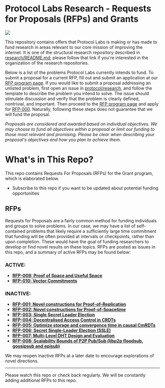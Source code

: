 # Protocol Labs Research - Requests for Proposals (RFPs) and Grants
[![](https://img.shields.io/badge/team-research-0f41f4.svg?style=flat-square)](https://github.com/protocol/research)

This repository contains offers that Protocol Labs is making or has made to fund research in areas relevant to our core mission of improving the internet.  It is one of the structural research repository described in [research/README.md](https://github.com/protocol/research); please follow that link if you're interested in the organization of the research repositories.

Below is a list of the problems Protocol Labs currently intends to fund.  To submit a proposal for a current RFP, fill out and submit an application at our [RFP program page](https://grants.protocol.ai/). If you would like to submit a proposal addressing an unlisted problem, first open an issue in [protocol/research](https://github.com/protocol/research/issues), and follow the template to describe the problem you intend to solve.  The issue should stimulate discussion and verify that the problem is clearly defined, nontrivial, and important. Then proceed to the [RFP program page](https://grants.protocol.ai/) and apply for [RFP-000](https://grants.protocol.ai/prog/rfp-000). Naturally, following these steps does not guarantee that we will fund the proposal.

*Proposals are considered and awarded based on individual objectives. We may choose to fund all objectives within a proposal or limit our funding to those most relevant and promising. Please be clear when describing your proposal's objectives and how you plan to achieve them.*


# What's in This Repo?

This repo contains Requests For Proposals (RFPs) for the Grant program, which is elaborated below.

 - Subscribe to this repo if you want to be updated about potential funding opportunities

## RFPs
Requests for Proposals are a fairly common method for funding individuals and groups to solve problems.  In our case, we may have a list of self-contained problems that likely require a sufficiently large time commitment that funding will be often provided at intervals or checkpoints, rather than upon completion.  These would have the goal of funding researchers to develop or find novel results on these topics.  RFPs are posted as issues in this repo, and a summary of active RFPs may be found below:

### ACTIVE:
  - **[RFP-009: Proof of Space and Useful Space](https://github.com/protocol/research-RFPs/blob/master/RFPs/rfp-009-proof-of-space-and-useful-space.md)**
  - **[RFP-010: Vector Commitments](https://github.com/protocol/research-grants/blob/master/RFPs/rfp-010-vector-commitments.md)**

### INACTIVE:
  - **[RFP-001: Novel constructions for Proof-of-Replication](https://github.com/protocol/research-RFPs/blob/master/RFPs/rfp-001-proof-of-replication.md)**
  - **[RFP-002: Novel constructions for Proof-of-Spacetime](https://github.com/protocol/research-RFPs/blob/master/RFPs/rfp-002-proof-of-spacetime.md)**
  - **[RFP-003: Single Secret Leader Election](https://github.com/protocol/research-RFPs/blob/master/RFPs/rfp-003-single-leader-election.md)**
  - **[RFP-004: Decentralised Access Control in CRDTs](https://github.com/protocol/research-RFPs/blob/master/RFPs/rfp-004-CRDT-ACL.md)**
  - **[RFP-005: Optimize storage and convergence time in causal CmRDTs](https://github.com/protocol/research-RFPs/blob/master/RFPs/rfp-005-optimized-CmRDT.md)**
  - **[RFP-006: Secret Single-Leader Election (SSLE)](https://github.com/protocol/research-RFPs/blob/master/RFPs/rfp-006-SSLE.md)**
  - **[RFP-007: Multi-Level DHT Design and Evaluation](https://github.com/protocol/research-RFPs/blob/master/RFPs/rfp-007-MLDHT.md)**
  - **[RFP-008: Scalability Bounds of P2P Pub/Sub (libp2p floodsub, gossipsub and episub)](https://github.com/protocol/research-RFPs/blob/master/RFPs/rfp-008-pubsub.md)**

We may reopen inactive RFPs at a later date to encourage explorations of novel directions.

---
Please watch this repo or check back regularly.  We will be constantly adding additional RFPs to this repo.
